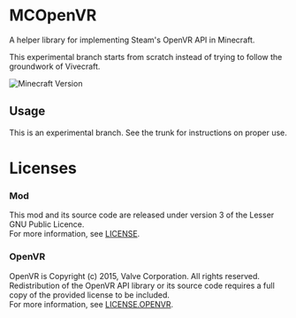 # MCOpenVR
A helper library for implementing Steam's OpenVR API in Minecraft.

This experimental branch starts from scratch instead of trying to
follow the groundwork of Vivecraft.

![Minecraft Version](https://img.shields.io/badge/Minecraft-1.16.4-green)

## Usage
This is an experimental branch. See the trunk for instructions on proper use.

# Licenses
### Mod
This mod and its source code are released under version 3 of the Lesser GNU Public Licence. <br/>
For more information, see [LICENSE](https://github.com/halotroop2288/MCOpenVR/blob/trunk/LICENSE).

### OpenVR
OpenVR is Copyright (c) 2015, Valve Corporation. All rights reserved. <br/>
Redistribution of the OpenVR API library or its source code requires a full copy
of the provided license to be included.<br/> 
For more information, see [LICENSE.OPENVR](https://github.com/halotroop2288/MCOpenVR/blob/trunk/LICENSE.OPENVR).
